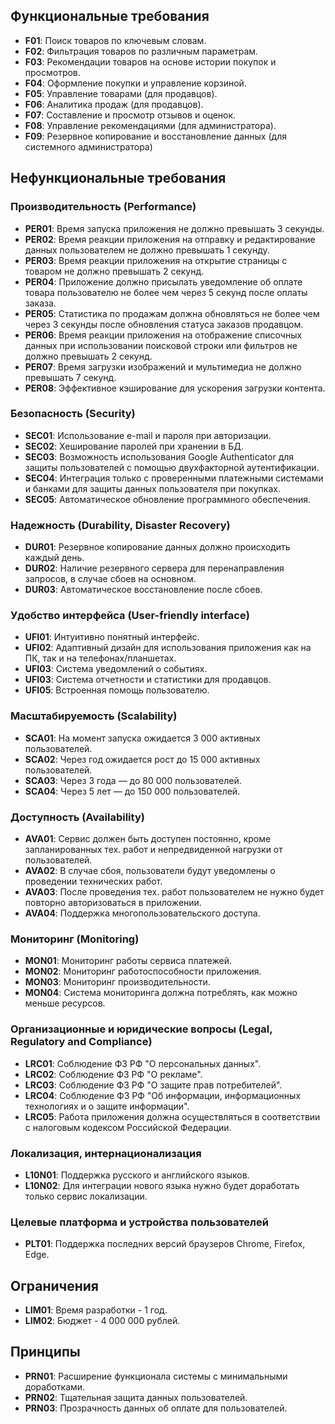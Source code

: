 ## Функциональные требования

- **F01**: Поиск товаров по ключевым словам.
- **F02**: Фильтрация товаров по различным параметрам.
- **F03**: Рекомендации товаров на основе истории покупок и просмотров.
- **F04**: Оформление покупки и управление корзиной.
- **F05**: Управление товарами (для продавцов).
- **F06**: Аналитика продаж (для продавцов).
- **F07**: Составление и просмотр отзывов и оценок.
- **F08**: Управление рекомендациями (для администратора).
- **F09**: Резервное копирование и восстановление данных (для системного администратора)

## Нефункциональные требования

### Производительность (Performance)
- **PER01**: Время запуска приложения не должно превышать 3 секунды.
- **PER02**: Время реакции приложения на отправку и редактирование данных пользователем не должно превышать 1 секунду.
- **PER03**: Время реакции приложения на открытие страницы с товаром не должно превышать 2 секунд.
- **PER04**: Приложение должно присылать уведомление об оплате товара пользователю не более чем через 5 секунд после оплаты заказа.
- **PER05**: Статистика по продажам должна обновляться не более чем через 3 секунды после обновления статуса заказов продавцом.
- **PER06**: Время реакции приложения на отображение списочных данных при использовании поисковой строки или фильтров не должно превышать 2 секунд.
- **PER07**: Время загрузки изображений и мультимедиа не должно превышать 7 секунд.
- **PER08**: Эффективное кэширование для ускорения загрузки контента.

### Безопасность (Security)
- **SEC01**: Использование e-mail и пароля при авторизации.
- **SEC02**: Хеширование паролей при хранении  в БД.
- **SEC03**: Возможность использования Google Authenticator для защиты пользователей с помощью двухфакторной аутентификации.
- **SEC04**: Интеграция только с проверенными платежными системами и банками для защиты данных пользователя при покупках.
- **SEC05**: Автоматическое обновление программного обеспечения.

### Надежность (Durability, Disaster Recovery)
- **DUR01**: Резервное копирование данных должно происходить каждый день.
- **DUR02**: Наличие резервного сервера для перенаправления запросов, в случае сбоев на основном.
- **DUR03**: Автоматическое восстановление после сбоев.

### Удобство интерфейса (User-friendly interface)
- **UFI01**: Интуитивно понятный интерфейс.
- **UFI02**: Адаптивный дизайн для использования приложения как на ПК, так и на телефонах/планшетах.
- **UFI03**: Система уведомлений о событиях.
- **UFI03**: Система отчетности и статистики для продавцов.
- **UFI05**: Встроенная помощь пользователю.

### Масштабируемость (Scalability)
- **SCA01**: На момент запуска ожидается 3 000 активных пользователей.
- **SCA02**: Через год ожидается рост до 15 000 активных пользователей.
- **SCA03**: Через 3 года — до 80 000 пользователей.
- **SCA04**: Через 5 лет — до 150 000 пользователей.

### Доступность (Availability)
- **AVA01**: Сервис должен быть доступен постоянно, кроме запланированных тех. работ и непредвиденной нагрузки от пользователей.
- **AVA02**: В случае сбоя, пользователи будут уведомлены о проведении технических работ.
- **AVA03**: После проведения тех. работ пользователем не нужно будет повторно авторизоваться в приложении.
- **AVA04**: Поддержка многопользовательского доступа.

### Мониторинг (Monitoring)
- **MON01**: Мониторинг работы сервиса платежей.
- **MON02**: Мониторинг работоспособности приложения.
- **MON03**: Мониторинг производительности.
- **MON04**: Система мониторинга должна потреблять, как можно меньше ресурсов.

### Организационные и юридические вопросы (Legal, Regulatory and Compliance)
- **LRC01**: Соблюдение ФЗ РФ "О персональных данных".
- **LRC02**: Соблюдение ФЗ РФ "О рекламе".
- **LRC03**: Соблюдение ФЗ РФ "О защите прав потребителей".
- **LRC04**: Соблюдение ФЗ РФ "Об информации, информационных технологиях и о защите информации".
- **LRC05**: Работа приложения должна осуществляться в соответствии с налоговым кодексом Российской Федерации.

### Локализация, интернационализация
- **L10N01**: Поддержка русского и английского языков.
- **L10N02**: Для интеграции нового языка нужно будет доработать только сервис локализации.

### Целевые платформа и устройства пользователей
- **PLT01**: Поддержка последних версий браузеров Chrome, Firefox, Edge.

## **Ограничения**
- **LIM01**: Время разработки - 1 год.
- **LIM02**: Бюджет - 4 000 000 рублей.

## **Принципы**
- **PRN01**: Расширение функционала системы с минимальными доработками.
- **PRN02**: Тщательная защита данных пользователей.
- **PRN03**: Прозрачность данных об оплате для пользователей.
